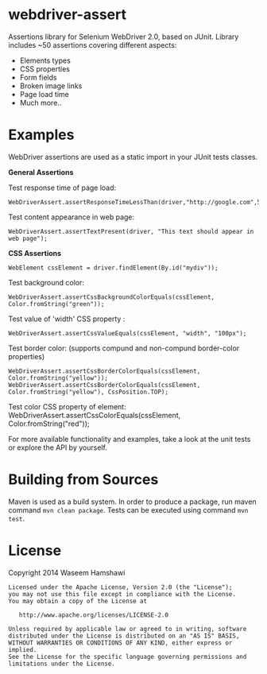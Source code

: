 webdriver-assert
================

Assertions library for Selenium WebDriver 2.0, based on JUnit.
Library includes ~50 assertions covering different aspects:
- Elements types
- CSS properties
- Form fields
- Broken image links
- Page load time
- Much more..

Examples
========

WebDriver assertions are used as a static import in your JUnit tests classes.

**General Assertions**

Test response time of page load:

	WebDriverAssert.assertResponseTimeLessThan(driver,"http://google.com",5000);

Test content appearance in web page:

	WebDriverAssert.assertTextPresent(driver, "This text should appear in web page");
	
	
**CSS Assertions**

	WebElement cssElement = driver.findElement(By.id("mydiv"));

Test background color:

	WebDriverAssert.assertCssBackgroundColorEquals(cssElement, Color.fromString("green"));
	
Test value of 'width' CSS property :
	
	WebDriverAssert.assertCssValueEquals(cssElement, "width", "100px");
	
Test border color: (supports compund and non-compund border-color properties)
	
	WebDriverAssert.assertCssBorderColorEquals(cssElement, Color.fromString("yellow"));
	WebDriverAssert.assertCssBorderColorEquals(cssElement, Color.fromString("yellow"), CssPosition.TOP);
	
Test color CSS property of element:
	WebDriverAssert.assertCssColorEquals(cssElement, Color.fromString("red"));
	

For more available functionality and examples, take a look at the unit tests or explore the API by yourself.	

Building from Sources
========

Maven is used as a build system.
In order to produce a package, run maven command `mvn clean package`.
Tests can be executed using command `mvn test`. 

License
========

Copyright 2014 Waseem Hamshawi

	Licensed under the Apache License, Version 2.0 (the "License");
	you may not use this file except in compliance with the License.
	You may obtain a copy of the License at
	
	   http://www.apache.org/licenses/LICENSE-2.0
	
	Unless required by applicable law or agreed to in writing, software
	distributed under the License is distributed on an "AS IS" BASIS,
	WITHOUT WARRANTIES OR CONDITIONS OF ANY KIND, either express or implied.
	See the License for the specific language governing permissions and
	limitations under the License.
